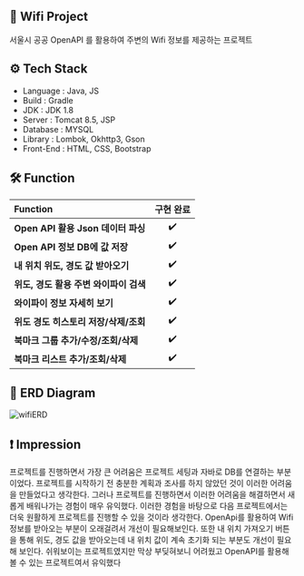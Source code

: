 ## 📍 Wifi Project
서울시 공공 OpenAPI 를 활용하여 주변의 Wifi 정보를 제공하는 프로젝트

## ⚙ Tech Stack
- Language : Java, JS
- Build : Gradle 
- JDK : JDK 1.8
- Server : Tomcat 8.5, JSP
- Database : MYSQL
- Library : Lombok, Okhttp3, Gson
- Front-End : HTML, CSS, Bootstrap


## 🛠 Function
**Function** | **구현 완료** | 
:------------                                   | :----------------: |  
**Open API 활용 Json 데이터 파싱**              | :heavy_check_mark: | 
**Open API 정보 DB에 값 저장**                  | :heavy_check_mark: | 
**내 위치 위도, 경도 값 받아오기**                 | :heavy_check_mark: | 
**위도, 경도 활용 주변 와이파이 검색**    | :heavy_check_mark: |
**와이파이 정보 자세히 보기**                   | :heavy_check_mark: |  
**위도 경도 히스토리 저장/삭제/조회**           | :heavy_check_mark: |  
**북마크 그룹 추가/수정/조회/삭제**             | :heavy_check_mark: |  
**북마크 리스트 추가/조회/삭제**                | :heavy_check_mark: |  

## 🧾 ERD Diagram
![wifiERD](https://user-images.githubusercontent.com/99658884/233536975-505e6a1a-94eb-4042-8209-434cdb80526c.png)

## ❗ Impression
프로젝트를 진행하면서 가장 큰 어려움은 프로젝트 세팅과 자바로 DB를 연결하는 부분이었다. 프로젝트를 시작하기 전 충분한 계획과 조사를 하지 않았던 것이 이러한 어려움을 만들었다고 생각한다. 그러나 프로젝트를 진행하면서 이러한 어려움을 해결하면서 새롭게 배워나가는 경험이 매우 유익했다. 이러한 경험을 바탕으로 다음 프로젝트에서는 더욱 원활하게 프로젝트를 진행할 수 있을 것이라 생각한다. OpenApi를 활용하여 Wifi 정보를 받아오는 부분이 오래걸려서 개선이 필요해보인다. 또한 내 위치 가져오기 버튼을 통해 위도, 경도 값을 받아오는데 내 위치 값이 계속 초기화 되는 부분도 개선이 필요해 보인다. 쉬워보이는 프로젝트였지만 막상 부딪혀보니 어려웠고 OpenAPI를 활용해 볼 수 있는 프로젝트여서 유익했다 
